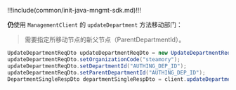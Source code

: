 !!!include(common/init-java-mngmt-sdk.md)!!!

**仍**使用 `ManagementClient` 的 `updateDepartment` 方法移动部门：

> 需要指定所移动节点的新父节点（ParentDepartmentId）。

```java
UpdateDepartmentReqDto updateDepartmentReqDto = new UpdateDepartmentReqDto();
updateDepartmentReqDto.setOrganizationCode("steamory");
updateDepartmentReqDto.setDepartmentId("AUTHING_DEP_ID");
updateDepartmentReqDto.setParentDepartmentId("AUTHING_DEP_ID");
DepartmentSingleRespDto departmentSingleRespDto = client.updateDepartment(updateDepartmentReqDto);
```